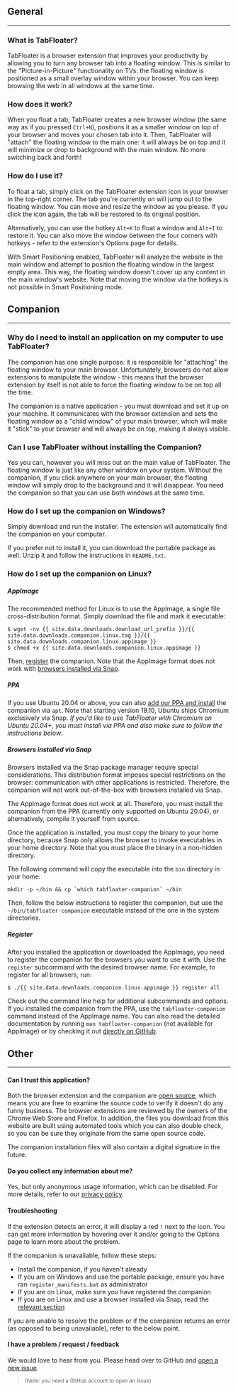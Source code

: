 ## **General**
---

### What is TabFloater?

TabFloater is a browser extension that improves your productivity by allowing you to turn any browser tab into a floating window. This is similar to the "Picture-in-Picture" functionality on TVs: the floating window is positioned as a small overlay window within your browser. You can keep browsing the web in all windows at the same time.

### How does it work?

When you float a tab, TabFloater creates a new browser window (the same way as if you pressed `Ctrl+N`), positions it as a smaller window on top of your browser and moves your chosen tab into it. Then, TabFloater will "attach" the floating window to the main one: it will always be on top and it will minimize or drop to background with the main window. No more switching back and forth!

### How do I use it?

To float a tab, simply click on the TabFloater extension icon in your browser in the top-right corner. The tab you're currently on will jump out to the floating window. You can move and resize the window as you please. If you click the icon again, the tab will be restored to its original position.

Alternatively, you can use the hotkey `Alt+K` to float a window and `Alt+I` to restore it. You can also move the window between the four corners with hotkeys - refer to the extension's Options page for details.

With Smart Positioning enabled, TabFloater will analyze the website in the main window and attempt to position the floating window in the largest empty area. This way, the floating window doesn't cover up any content in the main window's website. Note that moving the window via the hotkeys is not possible in Smart Positioning mode.

## **Companion**
---

### Why do I need to install an application on my computer to use TabFloater?

The companion has one single purpose: it is responsible for "attaching" the floating window to your main browser. Unfortunately, browsers do not allow extensions to manipulate the window - this means that the browser extension by itself is not able to force the floating window to be on top all the time.

The companion is a native application - you must download and set it up on your machine. It communicates with the browser extension and sets the floating window as a "child window" of your main browser, which will make it "stick" to your browser and will always be on top, making it always visible.

### Can I use TabFloater without installing the Companion?

Yes you can, however you will miss out on the main value of TabFloater. The floating window is just like any other window on your system. Without the companion, if you click anywhere on your main browser, the floating window will simply drop to the background and it will disappear. You need the companion so that you can use both windows at the same time.

### How do I set up the companion on Windows?

Simply download and run the installer. The extension will automatically find the companion on your computer.

If you prefer not to install it, you can download the portable package as well. Unzip it and follow the instructions in `README.txt`.

### How do I set up the companion on Linux?

##### **AppImage**

The recommended method for Linux is to use the AppImage, a single file cross-distribution format. Simply download the file and mark it executable:

```
$ wget -nv {{ site.data.downloads.download_url_prefix }}/{{ site.data.downloads.companion.linux.tag }}/{{ site.data.downloads.companion.linux.appimage }}
$ chmod +x {{ site.data.downloads.companion.linux.appimage }}
```

Then, [register](#register) the companion. Note that the AppImage format does not work with [browsers installed via Snap](#browsers-installed-via-snap).

##### **PPA**

If you use Ubuntu 20.04 or above, you can also [add our PPA and install](download) the companion via `apt`. Note that starting version 19.10, Ubuntu ships Chromium exclusively via Snap. *If you'd like to use TabFloater with Chromium on Ubuntu 20.04+, you must install via PPA and also make sure to follow the instructions below*.

##### **Browsers installed via Snap**

Browsers installed via the Snap package manager require special considerations. This distribution format imposes special restrictions on the browser: communication with other applications is restricted. Therefore, the companion will not work out-of-the-box with browsers installed via Snap.

The AppImage format does not work at all. Therefore, you must install the companion from the PPA (currently only supported on Ubuntu 20.04), or alternatively, compile it yourself from source.

Once the application is installed, you must copy the binary to your home directory, because Snap only allows the browser to invoke executables in your home directory. Note that you must place the binary in a non-hidden directory.

The following command will copy the executable into the `bin` directory in your home:

```
mkdir -p ~/bin && cp `which tabfloater-companion` ~/bin
```

Then, follow the below instructions to register the companion, but use the `~/bin/tabfloater-companion` executable instead of the one in the system directories.


##### **Register**

After you installed the application or downloaded the AppImage, you need to register the companion for the browsers you want to use it with. Use the `register` subcommand with the desired browser name. For example, to register for all browsers, run:

```
$ ./{{ site.data.downloads.companion.linux.appimage }} register all
```

Check out the command line help for additional subcommands and options. If you installed the companion from the PPA, use the `tabfloater-companion` command instead of the AppImage name. You can also read the detailed documentation by running `man tabfloater-companion` (not available for AppImage) or by checking it out <a href="https://github.com/tabfloater/tabfloater/blob/master/companion/packaging/linux/ubuntu-ppa/debian/tabfloater-companion.1" target="_blank" rel="noopener">directly on GitHub</a>.


## **Other**
---

#### Can I trust this application?

Both the browser extension and the companion are <a href="https://github.com/tabfloater/tabfloater" target="_blank" rel="noopener">open source</a>, which means you are free to examine the source code to verify it doesn't do any funny business. The browser extensions are reviewed by the owners of the Chrome Web Store and Firefox. In addition, the files you download from this website are built using automated tools which you can also double check, so you can be sure they originate from the same open source code.

The companion installation files will also contain a digital signature in the future.

#### Do you collect any information about me?

Yes, but only anonymous usage information, which can be disabled. For more details, refer to our [privacy policy](privacy).

#### Troubleshooting

If the extension detects an error, it will display a red `!` next to the icon. You can get more information by hovering over it and/or going to the Options page to learn more about the problem.

If the companion is unavailable, follow these steps:

 * Install the companion, if you haven't already
 * If you are on Windows and use the portable package, ensure you have ran `register_manifests.bat` as administrator
 * If you are on Linux, make sure you have registered the companion
 * If you are on Linux and use a browser installed via Snap, read the [relevant section](#browsers-installed-via-snap)

If you are unable to resolve the problem or if the companion returns an error (as opposed to being unavailable), refer to the below point.

#### I have a problem / request / feedback

We would love to hear from you. Please head over to GitHub and <a href="https://github.com/tabfloater/tabfloater/issues/new/choose" target="_blank" rel="noopener">open a new issue</a>.

> <sup>(Note: you need a GitHub account to open an issue)</sup>
